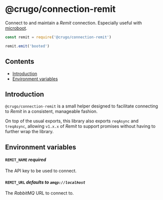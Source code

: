 # @crugo/connection-remit

Connect to and maintain a _Remit_ connection.
Especially useful with [microboot](https://www.npmjs.com/package/microboot).

``` js
const remit = require('@crugo/connection-remit')

remit.emit('booted')
```

## Contents

* [Introduction](#introduction)
* [Environment variables](#environment-variables)

## Introduction

`@crugo/connection-remit` is a small helper designed to facilitate connecting to _Remit_ in a consistent, manageable fashion.

On top of the usual exports, this library also exports `reqAsync` and `treqAsync`, allowing `v1.x.x` of _Remit_ to support promises without having to further wrap the library.

## Environment variables

#### `REMIT_NAME` *required*
The API key to be used to connect.

#### `REMIT_URL` *defaults to `amqp://localhost`*
The _RabbitMQ_ URL to connect to.
